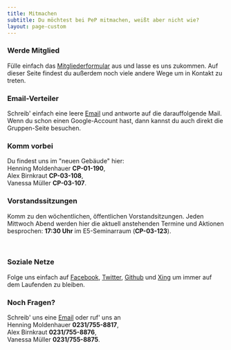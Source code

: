 ```yaml
---
title: Mitmachen
subtitle: Du möchtest bei PeP mitmachen, weißt aber nicht wie?
layout: page-custom
---
```

<section class="box special features">
  <div class="features-row">
    <section style="width: 100%; padding-right: 0px;">
      <span class="icon major fa fa-paper-plane accent2"></span>
      <h3>Werde Mitglied</h3>
      <p>
      Fülle einfach das <a target="_blank"
      href="dokumente/pep_mitgliedsantrag.pdf">Mitgliederformular</a> aus und
      lasse es uns zukommen.  Auf dieser Seite findest du außerdem noch viele
      andere Wege um in Kontakt zu treten.
      </p>
    </section>
  </div>
  <div class="features-row">
    <section>
      <span class="icon major fa-envelope accent2"></span>
      <h3>Email-Verteiler</h3>
      <p>
      Schreib' einfach eine leere
      <a href="mailto:pep-alumni-tu-dortmund-aktive+subscribe@googlegroups.com">Email</a>
      und antworte auf die darauffolgende Mail. Wenn du schon einen Google-Account hast, dann
      kannst du auch direkt die Gruppen-Seite besuchen.
      </p>
    </section>
    <section>
      <span class="icon major fa-child accent2"></span>
      <h3>Komm vorbei</h3>
      <p>
      Du findest uns im "neuen Gebäude" hier:<br>
      Henning Moldenhauer <strong>CP-01-190</strong>,<br>
      Alex Birnkraut <strong>CP-03-108</strong>,<br>
      Vanessa Müller <strong>CP-03-107</strong>.
      </p>
    </section>
  </div>
  <div class="features-row">
    <section>
      <span class="icon major fa-group accent2"></span>
      <h3>Vorstandssitzungen</h3>
      <p>
      Komm zu den wöchentlichen, öffentlichen Vorstandsitzungen. Jeden Mittwoch
      Abend werden hier die aktuell anstehenden Termine und Aktionen
      besprochen: <strong>17:30 Uhr</strong> im E5-Seminarraum (<strong>CP-03-123</strong>).
      </p>
    </section>
    <section>
      <a href="{{ site.facebook_url }}" class="icon major fa-facebook color-facebook"></a>
      <a href="{{ site.twitter_url }}" class="icon major fa-twitter color-twitter"></a><br />
      <a href="{{ site.github_url }}" class="icon major fa-github color-github"></a>
      <a href="{{ site.xing_url }}" class="icon major fa-xing color-xing"></a>
      <h3>Soziale Netze</h3>
      <p>
      Folge uns einfach auf
      <a href="{{ site.facebook_url }}">Facebook</a>,
      <a href="{{ site.twitter_url }}">Twitter</a>,
      <a href="{{ site.github_url }}">Github</a>
      und <a href="{{ site.xing_url }}">Xing</a> um immer
      auf dem Laufenden zu bleiben.
      </p>
    </section>
  </div>
  <div class="features-row">
    <section style="width: 100%; padding-right: 0px;">
      <span class="icon major fa-question accent2"></span>
      <h3>Noch Fragen?</h3>
      <p>
      Schreib' uns eine <a href="mailto:kontakt@pep-dortmund.de">Email</a> oder ruf' uns an <br>
      Henning Moldenhauer <strong>0231/755-8817</strong>,<br>
      Alex Birnkraut <strong>0231/755-8876</strong>,<br>
      Vanessa Müller <strong>0231/755-8875</strong>.
      </p>
    </section>
  </div>
</section>
